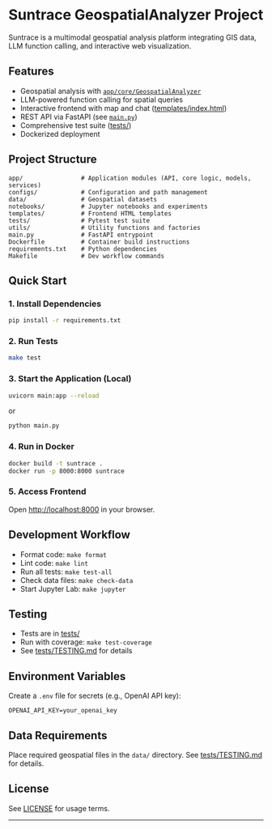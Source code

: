 # Suntrace GeospatialAnalyzer Project

Suntrace is a multimodal geospatial analysis platform integrating GIS data, LLM function calling, and interactive web visualization.

## Features

- Geospatial analysis with [`app/core/GeospatialAnalyzer`](app/core/)
- LLM-powered function calling for spatial queries
- Interactive frontend with map and chat ([templates/index.html](templates/index.html))
- REST API via FastAPI (see [`main.py`](main.py))
- Comprehensive test suite ([tests/](tests/))
- Dockerized deployment

## Project Structure

```
app/                # Application modules (API, core logic, models, services)
configs/            # Configuration and path management
data/               # Geospatial datasets
notebooks/          # Jupyter notebooks and experiments
templates/          # Frontend HTML templates
tests/              # Pytest test suite
utils/              # Utility functions and factories
main.py             # FastAPI entrypoint
Dockerfile          # Container build instructions
requirements.txt    # Python dependencies
Makefile            # Dev workflow commands
```

## Quick Start

### 1. Install Dependencies

```sh
pip install -r requirements.txt
```

### 2. Run Tests

```sh
make test
```

### 3. Start the Application (Local)

```sh
uvicorn main:app --reload
```

or

```python
python main.py
```

### 4. Run in Docker

```sh
docker build -t suntrace .
docker run -p 8000:8000 suntrace
```

### 5. Access Frontend

Open [http://localhost:8000](http://localhost:8000) in your browser.

## Development Workflow

- Format code: `make format`
- Lint code: `make lint`
- Run all tests: `make test-all`
- Check data files: `make check-data`
- Start Jupyter Lab: `make jupyter`

## Testing

- Tests are in [tests/](tests/)
- Run with coverage: `make test-coverage`
- See [tests/TESTING.md](tests/TESTING.md) for details

## Environment Variables

Create a `.env` file for secrets (e.g., OpenAI API key):

```
OPENAI_API_KEY=your_openai_key
```

## Data Requirements

Place required geospatial files in the `data/` directory. See [tests/TESTING.md](tests/TESTING.md) for details.

## License

See [LICENSE](LICENSE) for usage terms.

---
